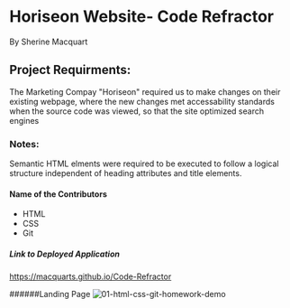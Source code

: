 # Horiseon Website- Code Refractor

By Sherine Macquart

## Project Requirments:

The Marketing Compay "Horiseon" required us to make changes on their existing webpage, where the new changes met accessability standards when the source code was viewed, so that the site optimized search engines

### Notes:
Semantic HTML elments were required to be executed to follow a logical structure independent of heading attributes and title elements.

#### Name of the Contributors

- HTML
- CSS
- Git

##### Link to Deployed Application

https://macquarts.github.io/Code-Refractor



######Landing Page
![01-html-css-git-homework-demo](https://user-images.githubusercontent.com/75565115/111724101-9c656380-889f-11eb-8430-24e17becd589.png)
